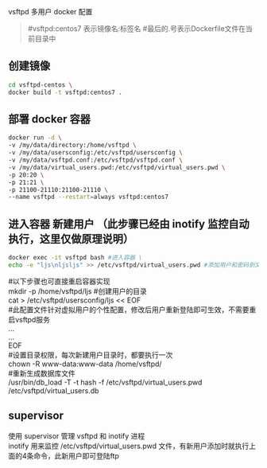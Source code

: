 
vsftpd 多用户 docker 配置

>#vsftpd:centos7 表示镜像名:标签名 
>#最后的.号表示Dockerfile文件在当前目录中
## 创建镜像
```sh
cd vsftpd-centos \
docker build -t vsftpd:centos7 .
```

## 部署 docker 容器
```sh
docker run -d \
-v /my/data/directory:/home/vsftpd \
-v /my/data/usersconfig:/etc/vsftpd/usersconfig \
-v /my/data/vsftpd.conf:/etc/vsftpd/vsftpd.conf \
-v /my/data/virtual_users.pwd:/etc/vsftpd/virtual_users.pwd \
-p 20:20 \
-p 21:21 \
-p 21100-21110:21100-21110 \
--name vsftpd --restart=always vsftpd:centos7
```

## 进入容器 新建用户 （此步骤已经由 inotify 监控自动执行，这里仅做原理说明）
```sh
docker exec -it vsftpd bash #进入容器 \
echo -e "ljs\nljsljs" >> /etc/vsftpd/virtual_users.pwd #添加用户和密码到文件
```

#以下步骤也可直接重启容器实现 \
mkdir -p /home/vsftpd/ljs #创建用户的目录 \
cat > /etc/vsftpd/usersconfig/ljs << EOF \
#此配置文件针对虚拟用户的个性配置，修改后用户重新登陆即可生效，不需要重启vsftpd服务 \
... \
... \
EOF \
#设置目录权限，每次新建用户目录时，都要执行一次 \
chown -R www-data:www-data /home/vsftpd/ \
#重新生成数据库文件 \
/usr/bin/db_load -T -t hash -f /etc/vsftpd/virtual_users.pwd /etc/vsftpd/virtual_users.db

## supervisor
使用 supervisor 管理 vsftpd 和 inotify 进程 \
inotify 用来监控 /etc/vsftpd/virtual_users.pwd 文件，有新用户添加时就执行上面的4条命令，此新用户即可登陆ftp

